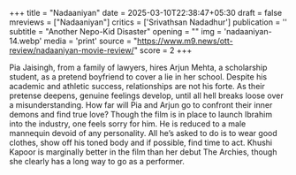 +++
title = "Nadaaniyan"
date = 2025-03-10T22:38:47+05:30
draft = false
mreviews = ["Nadaaniyan"]
critics = ['Srivathsan Nadadhur']
publication = ''
subtitle = "Another Nepo-Kid Disaster"
opening = ""
img = 'nadaaniyan-14.webp'
media = 'print'
source = "https://www.m9.news/ott-review/nadaaniyan-movie-review/"
score = 2
+++

Pia Jaisingh, from a family of lawyers, hires Arjun Mehta, a scholarship student, as a pretend boyfriend to cover a lie in her school. Despite his academic and athletic success, relationships are not his forte. As their pretense deepens, genuine feelings develop, until all hell breaks loose over a misunderstanding. How far will Pia and Arjun go to confront their inner demons and find true love? Though the film is in place to launch Ibrahim into the industry, one feels sorry for him. He is reduced to a male mannequin devoid of any personality. All he’s asked to do is to wear good clothes, show off his toned body and if possible, find time to act. Khushi Kapoor is marginally better in the film than her debut The Archies, though she clearly has a long way to go as a performer.
